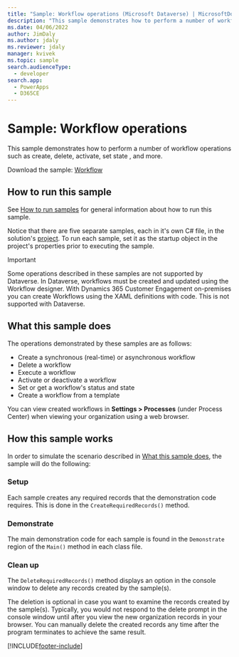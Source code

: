 ```yaml
---
title: "Sample: Workflow operations (Microsoft Dataverse) | MicrosoftDocs"
description: "This sample demonstrates how to perform a number of workflow operations such as create, delete, activate, set state , and more."
ms.date: 04/06/2022
author: JimDaly
ms.author: jdaly
ms.reviewer: jdaly
manager: kvivek
ms.topic: sample
search.audienceType:
  - developer
search.app:
  - PowerApps
  - D365CE
---
```


# Sample: Workflow operations

This sample demonstrates how to perform a number of workflow operations such as create, delete, activate, set state , and more.

Download the sample: [Workflow](https://github.com/microsoft/PowerApps-Samples/tree/master/dataverse/orgsvc/C%23/Workflow)

## How to run this sample

See [How to run samples](https://github.com/microsoft/PowerApps-Samples/blob/master/cds/README.md) for general information about how to run this sample.

Notice that there are five separate samples, each in it's own C# file, in the solution's [project](https://github.com/microsoft/PowerApps-Samples/tree/master/dataverse/orgsvc/C%23/Workflow/Workflow). To run each sample, set it as the startup object in the project's properties prior to executing the sample.

> [!IMPORTANT]
> Some operations described in these samples are not supported by Dataverse. In Dataverse, workflows must be created and updated using the Workflow designer. With Dynamics 365 Customer Engagement on-premises you can create Workflows using the XAML definitions with code. This is not supported with Dataverse.

## What this sample does

The operations demonstrated by these samples are as follows:

- Create a synchronous (real-time) or asynchronous workflow
- Delete a workflow
- Execute a workflow
- Activate or deactivate a workflow
- Set or get a workflow's status and state
- Create a workflow from a template

You can view created workflows in **Settings > Processes** (under Process Center) when viewing your organization using a web browser.

## How this sample works

In order to simulate the scenario described in [What this sample does](#what-this-sample-does), the sample will do the following:

### Setup

Each sample creates any required records that the demonstration code requires. This is done in the `CreateRequiredRecords()` method.

### Demonstrate

The main demonstration code for each sample is found in the `Demonstrate` region of the `Main()` method in each class file.

### Clean up

The `DeleteRequiredRecords()` method displays an option in the console window to delete any records created by the sample(s).

The deletion is optional in case you want to examine the records created by the sample(s). Typically, you would not respond to the delete prompt in the console window until after you view the new organization records in your browser. You can manually delete the created records any time after the program terminates to achieve the same result.

[!INCLUDE[footer-include](../../../../includes/footer-banner.md)]
